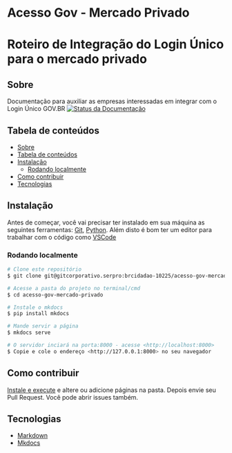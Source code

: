 # Acesso Gov - Mercado Privado

Roteiro de Integração do Login Único para o mercado privado
===================================================


Sobre
-----

Documentação para auxiliar as empresas interessadas em integrar com o Login Único GOV.BR 
[![Status da Documentação](https://readthedocs.org/projects/roteiro-de-integracao-do-login-unico/badge/?version=stable)](https://manual-roteiro-integracao-login-unico.servicos.gov.br/pt/stable/?badge=stable)


Tabela de conteúdos
-------------------

   * [Sobre](#sobre)
   * [Tabela de conteúdos](tabela-de-conteudos)
   * [Instalação](#instalação)
      * [Rodando localmente](#rodando-localmente) 
   * [Como contribuir](#como-contribuir)
   * [Tecnologias](#tecnologias)

Instalação 
----------

Antes de começar, você vai precisar ter instalado em sua máquina as seguintes ferramentas:
[Git](https://git-scm.com), [Python](https://python.org/). 
Além disto é bom ter um editor para trabalhar com o código como [VSCode](https://code.visualstudio.com/)

### Rodando localmente

```bash
# Clone este repositório
$ git clone git@gitcorporativo.serpro:brcidadao-10225/acesso-gov-mercado-privado.git

# Acesse a pasta do projeto no terminal/cmd
$ cd acesso-gov-mercado-privado

# Instale o mkdocs
$ pip install mkdocs

# Mande servir a página
$ mkdocs serve

# O servidor inciará na porta:8000 - acesse <http://localhost:8000>
$ Copie e cole o endereço <http://127.0.0.1:8000> no seu navegador
```

Como contribuir
---------------

[Instale e execute](#instalação) e altere ou adicione páginas na pasta. Depois envie seu Pull Request.
Você pode abrir issues também.


Tecnologias
-----------

- [Markdown](https://www.markdownguide.org)
- [Mkdocs](https://www.mkdocs.org)




